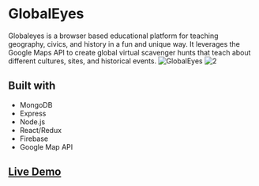 # GlobalEyes
Globaleyes is a browser based educational platform for teaching geography, civics, and history in a fun and unique way. It leverages the Google Maps API to create global virtual scavenger hunts that teach about different cultures, sites, and historical events.
![GlobalEyes](https://dl2.pushbulletusercontent.com/SXCiKsVR9onNIrujohz5bc6F2ZSujret/GlobalEyes3.gif)
![2](https://dl2.pushbulletusercontent.com/y6uqJQ3gpvCgSSLaTCdmqptTHYwEX8hx/GlobalEyes2.gif)
## Built with
* MongoDB
* Express
* Node.js
* React/Redux
* Firebase
* Google Map API

## [Live Demo](https://murmuring-badlands-17800.herokuapp.com/)
